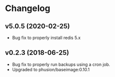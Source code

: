 # Changelog

## v5.0.5 (2020-02-25) 
* Bug fix to properly install redis 5.x

## v0.2.3 (2018-06-25) 
* Bug fix to properly run backups using a cron job.
* Upgraded to phusion/baseimage:0.10.1